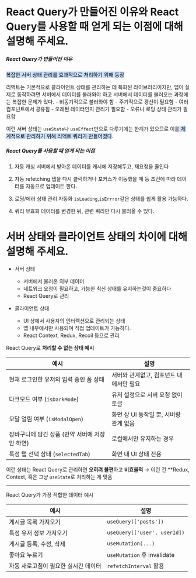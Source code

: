 
 # React Query가 만들어진 이유와 React Query를 사용할 때 얻게 되는 이점에 대해 설명해 주세요.
##### React Query가 만들어진 이유

<mark style="background: #ADCCFFA6;">복잡한 서버 상태 관리를 효과적으로 처리하기 위해 등장</mark>

 리액트는 기본적으로 클라이언트 상태를 관리하는 데 특화된 라이브러리이지만, 앱이 실제로 동작하려면 서버에서 데이터를 불러와야 하고 서버에서 데이터를 불러오는 과정에는 복잡한 문제가 있다.
	- 비동기적으로 불러와야 함
	- 주기적으로 갱신이 필요함
	- 여러 컴포넌트에서 공유됨
	- 오래된 데이터인지 관리가 필요함
	- 오류나 로딩 상태 관리가 필요함

이런 서버 상태는 `useState`나 `useEffect`만으로 다루기에는 한계가 있으므로 이를<mark style="background: #ADCCFFA6;"> 체계적으로 관리하기 위해 리액트 쿼리가 만들어졌다</mark>.


##### React Query를 사용할 때 얻게 되는 이점

1. 자동 캐싱
	서버에서 받아온 데이터를 캐시에 저장해두고, 재요청을 줄인다

2. 자동 refetching
	탭을 다시 클릭하거나 포커스가 이동했을 때 등 조건에 따라 데이터를 자동으로 업데이트 한다. 

3. 로딩/에러 상태 관리 자동화
	`isLoading`,`isErrror`같은 상태를 쉽게 활용 가능하다.

4. 쿼리 무효화
	데이터를 변경한 뒤, 관련 쿼리만 다시 불러올 수 있다.



  # 서버 상태와 클라이언트 상태의 차이에 대해 설명해 주세요.

- 서버 상태
	- 서버에서 불러온 외부 데이터
	- 네트워크 요청이 필요하고, 가능한 최신 상태를 유지하는것이 중요하다
	- React Query로 관리

- 클라이언트 상태
	- UI 상에서 사용자의 인터랙션으로 관리되는 상태
	- 앱 내부에서만 사용되며 직접 업데이트가 가능하다.
	- React Context, Redux, Recoil 등으로 관리

React Query로 **처리할 수 없는 상태 예시**

| 예시                           | 설명                       |
| ---------------------------- | ------------------------ |
| 현재 로그인한 유저의 입력 중인 폼 상태       | 서버와 관계없고, 컴포넌트 내에서만 필요   |
| 다크모드 여부 (`isDarkMode`)       | 유저 설정으로 서버 요청 없이 토글      |
| 모달 열림 여부 (`isModalOpen`)     | 화면 상 UI 동작일 뿐, 서버랑 관계 없음 |
| 장바구니에 담긴 상품 (만약 서버에 저장 안 하면) | 로컬에서만 유지하는 경우            |
| 특정 탭 선택 상태 (`selectedTab`)   | 화면 내 UI 상태 전용            |

이런 상태는 React Query로 관리하면 **오히려 불편**하고 **비효율적**
→ 이런 건 **Redux, Context, 혹은 그냥 `useState`로 처리하는 게 맞음

---

React Query가 가장 적합한 데이터 예시

| 예시                   | 설명                           |
| -------------------- | ---------------------------- |
| 게시글 목록 가져오기          | `useQuery(['posts'])`        |
| 특정 유저 정보 가져오기        | `useQuery(['user', userId])` |
| 게시글 등록, 수정, 삭제       | `useMutation(...)`           |
| 좋아요 누르기              | `useMutation` 후 invalidate   |
| 자동 새로고침이 필요한 실시간 데이터 | `refetchInterval` 활용         |
